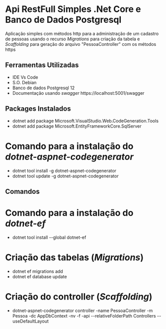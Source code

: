 # Api RestFull Simples .Net Core e Banco de Dados Postgresql
Aplicação simples com métodos http para a administração de um cadastro de pessoas usando o recurso _Migrations_ para criação da tabela e _Scaffolding_ para geração do arquivo "PessoaController" com os métodos https

## Ferramentas Utilizadas
- IDE Vs Code
- S.O. Debian
- Banco de dados Postgresql 12
- Documentação usando _swagger_ https://localhost:5001/swagger

## Packages Instalados
- dotnet add package Microsoft.VisualStudio.Web.CodeGeneration.Tools
- dotnet add package Microsoft.EntityFrameworkCore.SqlServer
# Comando para a instalação do _dotnet-aspnet-codegenerator_
- dotnet tool install -g dotnet-aspnet-codegenerator
- dotnet tool update -g dotnet-aspnet-codegenerator

## Comandos
# Comando para a instalação do _dotnet-ef_
- dotnet tool install --global dotnet-ef
# Criação das tabelas (_Migrations_)
- dotnet ef migrations add <Nome do arquivo>
- dotnet ef database update
# Criação do controller (_Scaffolding_)
- dotnet-aspnet-codegenerator controller -name PessoaController -m Pessoa -dc AppDbContext -nv -f -api --relativeFolderPath Controllers --useDefaultLayout
